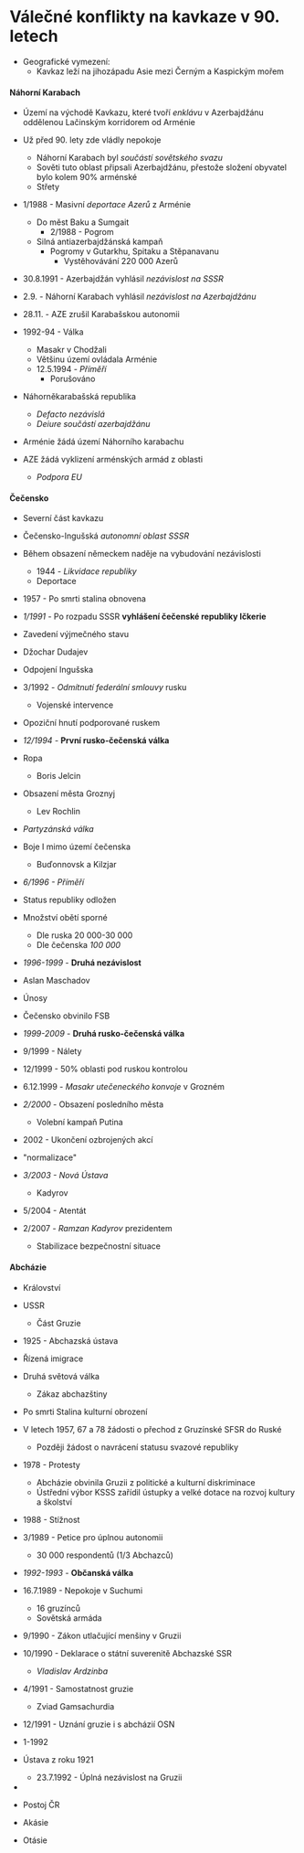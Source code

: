 # Válečné konflikty na kavkaze v 90. letech

- Geografické vymezení:
	- Kavkaz leží na jihozápadu Asie mezi Černým a Kaspickým mořem

#### Náhorní Karabach
- Území na východě Kavkazu, které tvoří *enklávu* v Azerbajdžánu oddělenou Lačinským korridorem od Arménie
- Už před 90. lety zde vládly nepokoje
	- Náhorní Karabach byl *součástí sovětského svazu*
	- Sověti tuto oblast připsali Azerbajdžánu, přestože složení obyvatel bylo kolem 90% arménské
	- Střety
- 1/1988 - Masivní *deportace Azerů* z Arménie
	- Do měst Baku a Sumgait
		- 2/1988 - Pogrom
	- Silná antiazerbajdžánská kampaň
		- Pogromy v Gutarkhu, Spitaku a Stěpanavanu
			- Vystěhovávání 220 000 Azerů
- 30.8.1991 - Azerbajdžán vyhlásil *nezávislost na SSSR*
- 2.9. - Náhorní Karabach vyhlásil *nezávislost na Azerbajdžánu*
- 28.11. - AZE zrušil Karabašskou autonomii
- 1992-94 - Válka
	- Masakr v Chodžali
	- Většinu území ovládala Arménie
	- 12.5.1994 - *Příměří*
		- Porušováno
- Náhorněkarabašská republika
	- *Defacto nezávislá*
	- *Deiure součástí azerbajdžánu*

- Arménie žádá území Náhorního karabachu
- AZE žádá vyklizení arménských armád z oblasti
	- *Podpora EU*


#### Čečensko
- Severní část kavkazu
- Čečensko-Ingušská *autonomní oblast SSSR*
- Během obsazení německem naděje na vybudování nezávislosti
	- 1944 - *Likvidace republiky*
	- Deportace
- 1957 - Po smrti stalina obnovena

- *1/1991* - Po rozpadu SSSR **vyhlášení čečenské republiky Ičkerie**
- Zavedení výjmečného stavu
- Džochar Dudajev
- Odpojení Ingušska
- 3/1992 - *Odmítnutí federální smlouvy* rusku
	- Vojenské intervence
- Opoziční hnutí podporované ruskem

- *12/1994* - **První rusko-čečenská válka**
- Ropa
	- Boris Jelcin
- Obsazení města Groznyj
	- Lev Rochlin
- *Partyzánská válka*
- Boje I mimo území čečenska
	- Buďonnovsk a Kilzjar
- *6/1996 - Příměří*
- Status republiky odložen
- Množství obětí sporné
	- Dle ruska 20 000-30 000
	- Dle čečenska *100 000*

- *1996-1999* - **Druhá nezávislost**
- Aslan Maschadov
- Únosy
- Čečensko obvinilo FSB

- *1999-2009* - **Druhá rusko-čečenská válka**
- 9/1999 - Nálety
- 12/1999 - 50% oblasti pod ruskou kontrolou
- 6.12.1999 - *Masakr utečeneckého konvoje* v Grozném
- *2/2000* - Obsazení posledního města
	- Volební kampaň Putina
- 2002 - Ukončení ozbrojených akcí
- "normalizace"
- *3/2003 - Nová Ústava*
	- Kadyrov
- 5/2004 - Atentát
- 2/2007 - *Ramzan Kadyrov* prezidentem
	- Stabilizace bezpečnostní situace

#### Abcházie
- Království
- USSR
	- Část Gruzie
- 1925 - Abchazská ústava
- Řízená imigrace
- Druhá světová válka
	- Zákaz abchazštiny
- Po smrti Stalina kulturní obrození
- V letech 1957, 67 a 78 žádosti o přechod z Gruzínské SFSR do Ruské
	- Později žádost o navrácení statusu svazové republiky
- 1978 - Protesty
	- Abcházie obvinila Gruzii z politické a kulturní diskriminace
	- Ústřední výbor KSSS zařídil ústupky a velké dotace na rozvoj kultury a školství
- 1988 - Stížnost
- 3/1989 - Petice pro úplnou autonomii
	- 30 000 respondentů (1/3 Abchazců)

- *1992-1993* - **Občanská válka**
- 16.7.1989 - Nepokoje v Suchumi
	- 16 gruzínců
	- Sovětská armáda
- 9/1990 - Zákon utlačující menšiny v Gruzii
- 10/1990 - Deklarace o státní suverenitě Abchazské SSR
	- *Vladislav Ardzinba*
- 4/1991 - Samostatnost gruzie
	- Zviad Gamsachurdia
- 12/1991 - Uznání gruzie i s abcházií OSN
- 1-1992
- Ústava z roku 1921
	- 23.7.1992 - Úplná nezávislost na Gruzii
- 


- Postoj ČR
- Akásie
- Otásie
